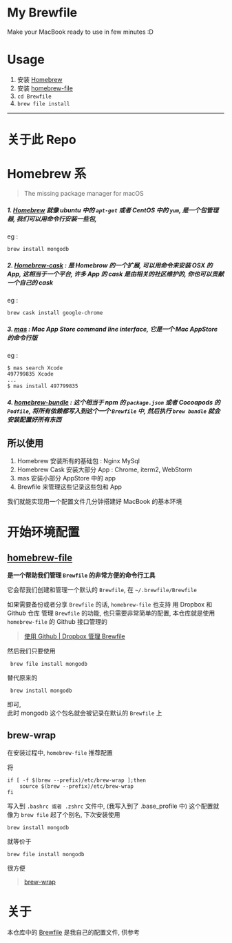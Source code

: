 # My Brewfile

Make your MacBook ready to use in few minutes  :D


# Usage
1. 安装 [Homebrew](https://brew.sh/index_zh-cn.html)
2. 安装 [homebrew-file](http://homebrew-file.readthedocs.io/en/latest/installation.html)
3. `cd Brewfile`
4. `brew file install`

---
# 关于此 Repo

# Homebrew 系
> The missing package manager for macOS

##### 1.  [Homebrew](https://brew.sh) 就像 ubuntu 中的 `apt-get` 或者 CentOS 中的 `yum`, 是一个包管理器, 我们可以用命令行安装一些包, 
eg : 

    brew install mongodb

##### 2. [Homebrew-cask](https://caskroom.github.io) : 是 Homebrow 的一个扩展, 可以用命令来安装 OSX 的 App, 这相当于一个平台, 许多 App 的 cask 是由相关的社区维护的, 你也可以贡献一个自己的 cask
eg : 

    brew cask install google-chrome


##### 3. [mas](https://github.com/mas-cli/mas) : Mac App Store command line interface, 它是一个 Mac AppStore 的命令行版

eg : 
    
    $ mas search Xcode
    497799835 Xcode
    ...
    $ mas install 497799835
    

##### 4. [homebrew-bundle](https://github.com/Homebrew/homebrew-bundle) : 这个相当于 npm 的 `package.json` 或者 Cocoapods 的 `Podfile`, 将所有依赖都写入到这个一个 `Brewfile` 中, 然后执行 `brew bundle` 就会安装配置好所有东西


## 所以使用

1. Homebrew 安装所有的基础包 : Nginx MySql
2. Homebrew Cask 安装大部分 App : Chrome, iterm2, WebStorm 
3. mas 安装小部分 AppStore 中的 app
4. Brewfile 来管理这些记录这些包和 App

我们就能实现用一个配置文件几分钟搭建好 MacBook 的基本环境

# 开始环境配置
## [homebrew-file](https://github.com/rcmdnk/homebrew-file) 
**是一个帮助我们管理 `Brewfile` 的非常方便的命令行工具**

它会帮我们创建和管理一个默认的 `Brewfile`, 在 `~/.brewfile/Brewfile`

如果需要备份或者分享 `Brewfile` 的话, `homebrew-file` 也支持 用 Dropbox 和 Github 仓库 管理 `Brewfile` 的功能, 也只需要非常简单的配置, 本仓库就是使用 `homebrew-file` 的 Github 接口管理的

> [使用 Github | Dropbox 管理 Brewfile](http://homebrew-file.readthedocs.io/en/latest/getting_started.html)

然后我们只要使用

     brew file install mongodb
    
替代原来的 

     brew install mongodb

即可,   
此时 mongodb 这个包名就会被记录在默认的 `Brewfile` 上

## brew-wrap
在安装过程中, `homebrew-file` 推荐配置 

将

    if [ -f $(brew --prefix)/etc/brew-wrap ];then
        source $(brew --prefix)/etc/brew-wrap
    fi
    
写入到 `.bashrc 或者 .zshrc` 文件中, (我写入到了 .base_profile 中)
这个配置就像为 `brew file` 起了个别名, 
下次安装使用

    brew install mongodb
    
就等价于

    brew file install mongodb

很方便

> [brew-wrap](http://homebrew-file.readthedocs.io/en/latest/installation.html)

# 关于
本仓库中的 [Brewfile](https://github.com/iShawnWang/Brewfile/blob/master/Brewfile) 是我自己的配置文件, 供参考

